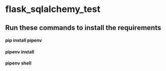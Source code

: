 # flask_sqlalchemy_test

## Run these commands to install the requirements

#### pip install pipenv
#### pipenv install
#### pipenv shell
